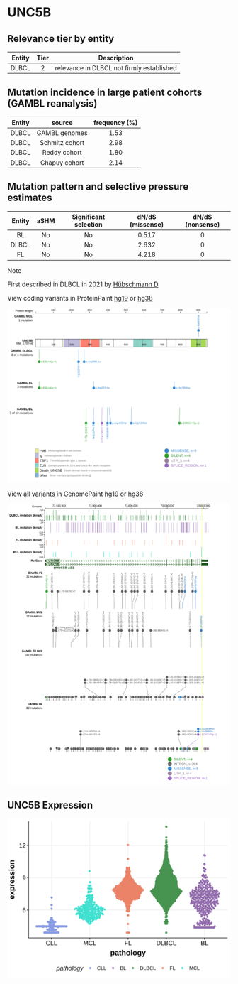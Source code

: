 # UNC5B

## Relevance tier by entity

|Entity|Tier|Description                              |
|:------:|:----:|-----------------------------------------|
|DLBCL |2   |relevance in DLBCL not firmly established|

## Mutation incidence in large patient cohorts (GAMBL reanalysis)

|Entity|source        |frequency (%)|
|:------:|:--------------:|:-------------:|
|DLBCL |GAMBL genomes |1.53         |
|DLBCL |Schmitz cohort|2.98         |
|DLBCL |Reddy cohort  |1.80         |
|DLBCL |Chapuy cohort |2.14         |

## Mutation pattern and selective pressure estimates

|Entity|aSHM|Significant selection|dN/dS (missense)|dN/dS (nonsense)|
|:------:|:----:|:---------------------:|:----------------:|:----------------:|
|BL    |No  |No                   |0.517           |0               |
|DLBCL |No  |No                   |2.632           |0               |
|FL    |No  |No                   |4.218           |0               |


> [!NOTE]
> First described in DLBCL in 2021 by [Hübschmann D](https://pubmed.ncbi.nlm.nih.gov/33953289)


View coding variants in ProteinPaint [hg19](https://morinlab.github.io/LLMPP/GAMBL/UNC5B_protein.html)  or [hg38](https://morinlab.github.io/LLMPP/GAMBL/UNC5B_protein_hg38.html)

![image](images/proteinpaint/UNC5B_NM_170744.svg)

View all variants in GenomePaint [hg19](https://morinlab.github.io/LLMPP/GAMBL/UNC5B.html)  or [hg38](https://morinlab.github.io/LLMPP/GAMBL/UNC5B_hg38.html)

![image](images/proteinpaint/UNC5B.svg)
## UNC5B Expression
![image](images/gene_expression/UNC5B_by_pathology.svg)
